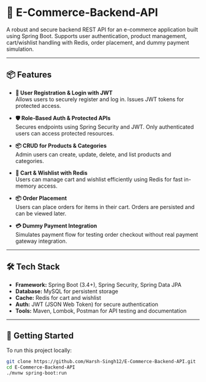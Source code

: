 # 🛒 E-Commerce-Backend-API

A robust and secure backend REST API for an e-commerce application built using Spring Boot. Supports user authentication, product management, cart/wishlist handling with Redis, order placement, and dummy payment simulation.

---

## 📦 Features

- **🔐 User Registration & Login with JWT**  
  Allows users to securely register and log in. Issues JWT tokens for protected access.

- **🛡️ Role-Based Auth & Protected APIs**  
  Secures endpoints using Spring Security and JWT. Only authenticated users can access protected resources.

- **📦 CRUD for Products & Categories**  
  Admin users can create, update, delete, and list products and categories.

- **🛒 Cart & Wishlist with Redis**  
  Users can manage cart and wishlist efficiently using Redis for fast in-memory access.

- **📦 Order Placement**  
  Users can place orders for items in their cart. Orders are persisted and can be viewed later.

- **💳 Dummy Payment Integration**  
  Simulates payment flow for testing order checkout without real payment gateway integration.

---

## 🛠️ Tech Stack

- **Framework:** Spring Boot (3.4+), Spring Security, Spring Data JPA  
- **Database:** MySQL for persistent storage  
- **Cache:** Redis for cart and wishlist  
- **Auth:** JWT (JSON Web Token) for secure authentication  
- **Tools:** Maven, Lombok, Postman for API testing and documentation

---

## 🚀 Getting Started

To run this project locally:

```bash
git clone https://github.com/Harsh-Singh12/E-Commerce-Backend-API.git
cd E-Commerce-Backend-API
./mvnw spring-boot:run

